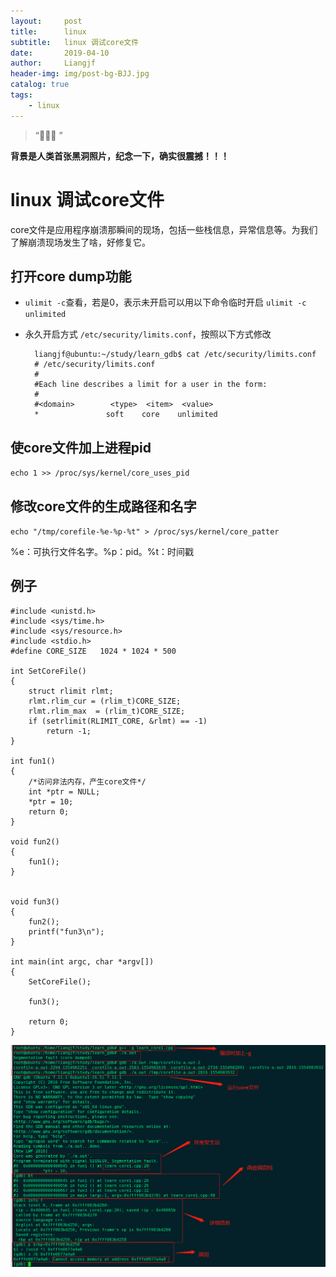 ```yaml
---
layout:     post                  
title:      linux
subtitle:   linux 调试core文件
date:       2019-04-10          
author:     Liangjf                  
header-img: img/post-bg-BJJ.jpg
catalog: true                      
tags:                       
    - linux
---
```


> “🙉🙉🙉 ”

**背景是人类首张黑洞照片，纪念一下，确实很震撼！！！**

# linux 调试core文件
core文件是应用程序崩溃那瞬间的现场，包括一些栈信息，异常信息等。为我们了解崩溃现场发生了啥，好修复它。

## 打开core dump功能
- `ulimit -c`查看，若是0，表示未开启可以用以下命令临时开启
`ulimit -c unlimited`

- 永久开启方式
`/etc/security/limits.conf`，按照以下方式修改
	
		liangjf@ubuntu:~/study/learn_gdb$ cat /etc/security/limits.conf 
		# /etc/security/limits.conf
		#
		#Each line describes a limit for a user in the form:
		#
		#<domain>        <type>  <item>  <value>
		*				soft	core	unlimited

## 使core文件加上进程pid
`echo 1 >> /proc/sys/kernel/core_uses_pid`

## 修改core文件的生成路径和名字
`echo "/tmp/corefile-%e-%p-%t" > /proc/sys/kernel/core_patter`

%e：可执行文件名字。%p：pid。%t：时间戳

## 例子

	#include <unistd.h>
	#include <sys/time.h>
	#include <sys/resource.h>
	#include <stdio.h>
	#define CORE_SIZE   1024 * 1024 * 500
	
	int SetCoreFile()
	{
	    struct rlimit rlmt;
	    rlmt.rlim_cur = (rlim_t)CORE_SIZE;
	    rlmt.rlim_max  = (rlim_t)CORE_SIZE;
	    if (setrlimit(RLIMIT_CORE, &rlmt) == -1)
	        return -1; 
	}
	
	int fun1()
	{
	    /*访问非法内存，产生core文件*/
	    int *ptr = NULL;
	    *ptr = 10; 
	    return 0;
	}
	
	void fun2()
	{
		fun1();
	}
	
	
	void fun3()
	{
	    fun2();
	    printf("fun3\n");
	}
	
	int main(int argc, char *argv[])
	{
	    SetCoreFile();
	
	    fun3();
	
	    return 0;
	}

![](https://github.com/liangjfblue/liangjfblue.github.io/blob/master/img/post_learn_core.jpg?raw=true)
